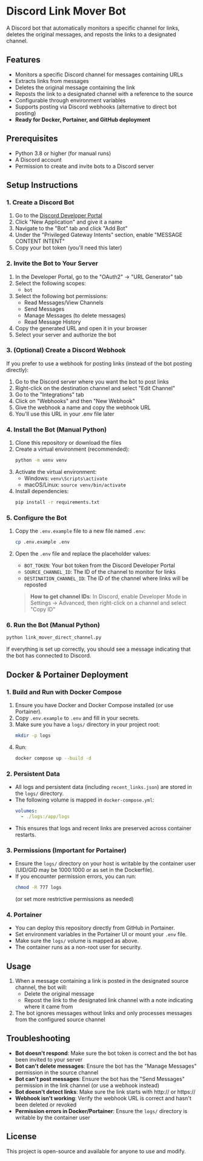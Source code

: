 # Discord Link Mover Bot

A Discord bot that automatically monitors a specific channel for links, deletes the original messages, and reposts the links to a designated channel.

## Features

- Monitors a specific Discord channel for messages containing URLs
- Extracts links from messages
- Deletes the original message containing the link
- Reposts the link to a designated channel with a reference to the source
- Configurable through environment variables
- Supports posting via Discord webhooks (alternative to direct bot posting)
- **Ready for Docker, Portainer, and GitHub deployment**

## Prerequisites

- Python 3.8 or higher (for manual runs)
- A Discord account
- Permission to create and invite bots to a Discord server

## Setup Instructions

### 1. Create a Discord Bot

1. Go to the [Discord Developer Portal](https://discord.com/developers/applications)
2. Click "New Application" and give it a name
3. Navigate to the "Bot" tab and click "Add Bot"
4. Under the "Privileged Gateway Intents" section, enable "MESSAGE CONTENT INTENT"
5. Copy your bot token (you'll need this later)

### 2. Invite the Bot to Your Server

1. In the Developer Portal, go to the "OAuth2" → "URL Generator" tab
2. Select the following scopes:
   - `bot`
3. Select the following bot permissions:
   - Read Messages/View Channels
   - Send Messages
   - Manage Messages (to delete messages)
   - Read Message History
4. Copy the generated URL and open it in your browser
5. Select your server and authorize the bot

### 3. (Optional) Create a Discord Webhook

If you prefer to use a webhook for posting links (instead of the bot posting directly):

1. Go to the Discord server where you want the bot to post links
2. Right-click on the destination channel and select "Edit Channel"
3. Go to the "Integrations" tab
4. Click on "Webhooks" and then "New Webhook"
5. Give the webhook a name and copy the webhook URL
6. You'll use this URL in your .env file later

### 4. Install the Bot (Manual Python)

1. Clone this repository or download the files
2. Create a virtual environment (recommended):
   ```bash
   python -m venv venv
   ```
3. Activate the virtual environment:
   - Windows: `venv\Scripts\activate`
   - macOS/Linux: `source venv/bin/activate`
4. Install dependencies:
   ```bash
   pip install -r requirements.txt
   ```

### 5. Configure the Bot

1. Copy the `.env.example` file to a new file named `.env`:
   ```bash
   cp .env.example .env
   ```
2. Open the `.env` file and replace the placeholder values:
   - `BOT_TOKEN`: Your bot token from the Discord Developer Portal
   - `SOURCE_CHANNEL_ID`: The ID of the channel to monitor for links
   - `DESTINATION_CHANNEL_ID`: The ID of the channel where links will be reposted

   > **How to get channel IDs**: In Discord, enable Developer Mode in Settings → Advanced, then right-click on a channel and select "Copy ID"

### 6. Run the Bot (Manual Python)

```bash
python link_mover_direct_channel.py
```

If everything is set up correctly, you should see a message indicating that the bot has connected to Discord.

## Docker & Portainer Deployment

### 1. Build and Run with Docker Compose

1. Ensure you have Docker and Docker Compose installed (or use Portainer).
2. Copy `.env.example` to `.env` and fill in your secrets.
3. Make sure you have a `logs/` directory in your project root:
   ```bash
   mkdir -p logs
   ```
4. Run:
   ```bash
   docker compose up --build -d
   ```

### 2. Persistent Data
- All logs and persistent data (including `recent_links.json`) are stored in the `logs/` directory.
- The following volume is mapped in `docker-compose.yml`:
  ```yaml
  volumes:
    - ./logs:/app/logs
  ```
- This ensures that logs and recent links are preserved across container restarts.

### 3. Permissions (Important for Portainer)
- Ensure the `logs/` directory on your host is writable by the container user (UID/GID may be 1000:1000 or as set in the Dockerfile).
- If you encounter permission errors, you can run:
  ```bash
  chmod -R 777 logs
  ```
  (or set more restrictive permissions as needed)

### 4. Portainer
- You can deploy this repository directly from GitHub in Portainer.
- Set environment variables in the Portainer UI or mount your `.env` file.
- Make sure the `logs/` volume is mapped as above.
- The container runs as a non-root user for security.

## Usage

1. When a message containing a link is posted in the designated source channel, the bot will:
   - Delete the original message
   - Repost the link to the designated link channel with a note indicating where it came from
2. The bot ignores messages without links and only processes messages from the configured source channel

## Troubleshooting

- **Bot doesn't respond**: Make sure the bot token is correct and the bot has been invited to your server
- **Bot can't delete messages**: Ensure the bot has the "Manage Messages" permission in the source channel
- **Bot can't post messages**: Ensure the bot has the "Send Messages" permission in the link channel (or use a webhook instead)
- **Bot doesn't detect links**: Make sure the link starts with http:// or https://
- **Webhook isn't working**: Verify the webhook URL is correct and hasn't been deleted or revoked
- **Permission errors in Docker/Portainer**: Ensure the `logs/` directory is writable by the container user

## License

This project is open-source and available for anyone to use and modify. 
